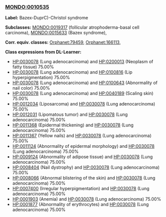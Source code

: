 
### [MONDO:0010535](http://purl.obolibrary.org/obo/MONDO_0010535)
**Label:** Bazex-DuprC)-Christol syndrome

**Subclasses:** [MONDO:0019317](http://purl.obolibrary.org/obo/MONDO_0019317) (follicular atrophoderma-basal cell carcinoma), [MONDO:0015633](http://purl.obolibrary.org/obo/MONDO_0015633) (Bazex syndrome), 

**Corr. equiv. classes:** [Orphanet:79459](http://www.orpha.net/ORDO/Orphanet_79459), [Orphanet:166113](http://www.orpha.net/ORDO/Orphanet_166113), 

**Class expressions from DL-Learner:**

- [HP:0030078](http://purl.obolibrary.org/obo/HP_0030078) (Lung adenocarcinoma) and [HP:0200013](http://purl.obolibrary.org/obo/HP_0200013) (Neoplasm of fatty tissue) 75.00%
- [HP:0030078](http://purl.obolibrary.org/obo/HP_0030078) (Lung adenocarcinoma) and [HP:0100816](http://purl.obolibrary.org/obo/HP_0100816) (Lip hyperpigmentation) 75.00%
- [HP:0030078](http://purl.obolibrary.org/obo/HP_0030078) (Lung adenocarcinoma) and [HP:0100643](http://purl.obolibrary.org/obo/HP_0100643) (Abnormality of nail color) 75.00%
- [HP:0030078](http://purl.obolibrary.org/obo/HP_0030078) (Lung adenocarcinoma) and [HP:0040189](http://purl.obolibrary.org/obo/HP_0040189) (Scaling skin) 75.00%
- [HP:0012034](http://purl.obolibrary.org/obo/HP_0012034) (Liposarcoma) and [HP:0030078](http://purl.obolibrary.org/obo/HP_0030078) (Lung adenocarcinoma) 75.00%
- [HP:0012031](http://purl.obolibrary.org/obo/HP_0012031) (Lipomatous tumor) and [HP:0030078](http://purl.obolibrary.org/obo/HP_0030078) (Lung adenocarcinoma) 75.00%
- [HP:0011368](http://purl.obolibrary.org/obo/HP_0011368) (Epidermal thickening) and [HP:0030078](http://purl.obolibrary.org/obo/HP_0030078) (Lung adenocarcinoma) 75.00%
- [HP:0011367](http://purl.obolibrary.org/obo/HP_0011367) (Yellow nails) and [HP:0030078](http://purl.obolibrary.org/obo/HP_0030078) (Lung adenocarcinoma) 75.00%
- [HP:0011124](http://purl.obolibrary.org/obo/HP_0011124) (Abnormality of epidermal morphology) and [HP:0030078](http://purl.obolibrary.org/obo/HP_0030078) (Lung adenocarcinoma) 75.00%
- [HP:0009124](http://purl.obolibrary.org/obo/HP_0009124) (Abnormality of adipose tissue) and [HP:0030078](http://purl.obolibrary.org/obo/HP_0030078) (Lung adenocarcinoma) 75.00%
- [HP:0008404](http://purl.obolibrary.org/obo/HP_0008404) (Nail dystrophy) and [HP:0030078](http://purl.obolibrary.org/obo/HP_0030078) (Lung adenocarcinoma) 75.00%
- [HP:0008066](http://purl.obolibrary.org/obo/HP_0008066) (Abnormal blistering of the skin) and [HP:0030078](http://purl.obolibrary.org/obo/HP_0030078) (Lung adenocarcinoma) 75.00%
- [HP:0007400](http://purl.obolibrary.org/obo/HP_0007400) (Irregular hyperpigmentation) and [HP:0030078](http://purl.obolibrary.org/obo/HP_0030078) (Lung adenocarcinoma) 75.00%
- [HP:0001903](http://purl.obolibrary.org/obo/HP_0001903) (Anemia) and [HP:0030078](http://purl.obolibrary.org/obo/HP_0030078) (Lung adenocarcinoma) 75.00%
- [HP:0001877](http://purl.obolibrary.org/obo/HP_0001877) (Abnormality of erythrocytes) and [HP:0030078](http://purl.obolibrary.org/obo/HP_0030078) (Lung adenocarcinoma) 75.00%


